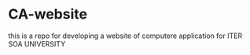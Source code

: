 # CA-website
 this is a repo for developing a website of computere application  for ITER SOA UNIVERSITY
